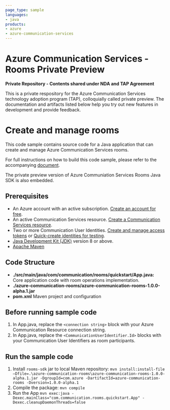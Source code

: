 ```yaml
---
page_type: sample
languages:
- java
products:
- azure
- azure-communication-services
---
```


# Azure Communication Services - Rooms Private Preview
**Private Repository - Contents shared under NDA and TAP Agreement**

This is a private respository for the Azure Communication Services technology adoption program (TAP), colloquially called private preview. The documentation and artifacts listed below help you try out new features in development and provide feedback.

# Create and manage rooms

This code sample contains source code for a Java application that can create and manage Azure Communication Services rooms.

For full instructions on how to build this code sample, please refer to the accompanying [document](https://docs.microsoft.com/en-us/azure/communication-services/quickstarts/rooms/get-started-rooms?branch=master).

The private preview version of Azure Communiation Services Rooms Java SDK is also embedded.

## Prerequisites
- An Azure account with an active subscription. [Create an account for free](https://azure.microsoft.com/free/?WT.mc_id=A261C142F).
- An active Communication Services resource. [Create a Communication Services resource](https://docs.microsoft.com/azure/communication-services/quickstarts/create-communication-resource).
- Two or more Communication User Identities. [Create and manage access tokens](https://docs.microsoft.com/en-us/azure/communication-services/quickstarts/access-tokens?pivots=programming-language-csharp) or [Quick-create identities for testing](https://review.docs.microsoft.com/en-us/azure/communication-services/quickstarts/identity/quick-create-identity).
- [Java Development Kit (JDK)](https://docs.microsoft.com/java/azure/jdk/?view=azure-java-stable) version 8 or above.
- [Apache Maven](https://maven.apache.org/download.cgi)

## Code Structure

- **./src/main/java/com/communication/rooms/quickstart/App.java:** Core application code with room operations implementation.
- **./azure-communication-rooms/azure-communication-rooms-1.0.0-alpha.1.jar** 
- **pom.xml** Maven project and configuration

## Before running sample code
1. In App.java, replace the `<connection string>` block with your Azure Communication Resource connection string.
1. In App.java, replace the `<CommunicationUserIdentifier.Id>` blocks with your Communication User Identifiers as room participants.

## Run the sample code
1. Install `rooms-sdk` jar to local Maven repository:
    `mvn install:install-file –Dfile=.\azure-communication-rooms\azure-communication-rooms-1.0.0-alpha.1.jar -DgroupId=com.azure -DartifactId=azure-communication-rooms -Dversion=1.0.0-alpha.1`
1. Compile the package:
    `mvn compile`
1. Run the App
    `mvn exec:java -Dexec.mainClass="com.communication.rooms.quickstart.App" -Dexec.cleanupDaemonThreads=false`
